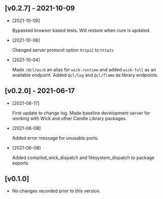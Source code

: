 ## [v0.2.7] - 2021-10-09 

- [2021-10-09]

    Bypassed browser based tests. Will restore when cure is updated.

- [2021-10-06]

    Changed server protocol option `https2` to `http2s`

- [2021-10-04]

    Made `/@cl/wick` an alias for `wick-runtime` and added `wick-full` as an available endpoint.  Added `@cl/log` and `@cl/flame` as library endpoints.

## [v0.2.0] - 2021-06-17 

- [2021-06-17]

    First update to change log. Made baseline development server for working with Wick and other Candle Library packages.

- [2021-06-08]

    Added error message for unusable ports.

- [2021-06-08]

    Added compiled_wick_dispatch and filesystem_dispatch to package exports

## [v0.1.0] 

- No changes recorded prior to this version.